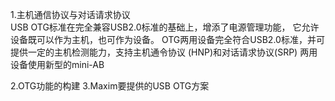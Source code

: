 1.主机通信协议与对话请求协议     
	USB OTG标准在完全兼容USB2.0标准的基础上，增添了电源管理功能，
	它允许设备既可以作为主机，也可作为设备。
	OTG两用设备完全符合USB2.0标准，并可提供一定的主机检测能力，支持主机通令协议
	(HNP)和对话请求协议(SRP)
	两用设备使用新型的mini-AB

2.OTG功能的构建
3.Maxim要提供的USB OTG方案

